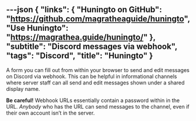 ---json
{
	"links": {
		"Huningto on GitHub": "https://github.com/magratheaguide/huningto",
		"Use Huningto": "https://magrathea.guide/huningto/"
	},
	"subtitle": "Discord messages via webhook",
	"tags": "Discord",
	"title": "Huningto"
}
---

A form you can fill out from within your browser to send and edit messages on Discord via webhook. This can be helpful in informational channels where server staff can all send and edit messages shown under a shared display name.

**Be careful!** Webhook URLs essentially contain a password within in the URL. _Anybody_ who has the URL can send messages to the channel, even if their own account isn’t in the server.
